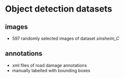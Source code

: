 # Object detection datasets

## images
- 597 randomly selected images of dataset *sinsheim_C*

## annotations
- xml files of road damage annotations
- manually labelled with bounding boxes